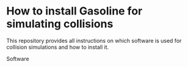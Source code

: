 # How to install Gasoline for simulating collisions

This repository provides all instructions on which software is used for collision simulations and how to install it.

Software
